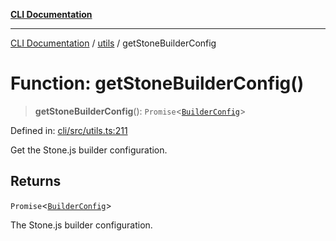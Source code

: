 [**CLI Documentation**](../../README.md)

***

[CLI Documentation](../../README.md) / [utils](../README.md) / getStoneBuilderConfig

# Function: getStoneBuilderConfig()

> **getStoneBuilderConfig**(): `Promise`\<[`BuilderConfig`](../../options/BuilderConfig/interfaces/BuilderConfig.md)\>

Defined in: [cli/src/utils.ts:211](https://github.com/stonemjs/cli/blob/f139573d7f6e29779d41fb031ed261bfcad59d09/src/utils.ts#L211)

Get the Stone.js builder configuration.

## Returns

`Promise`\<[`BuilderConfig`](../../options/BuilderConfig/interfaces/BuilderConfig.md)\>

The Stone.js builder configuration.
